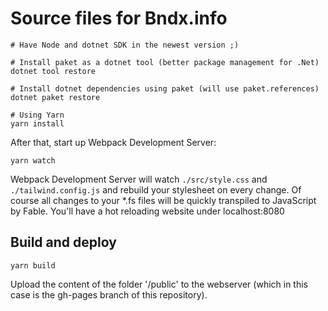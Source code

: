# Source files for Bndx.info

```
# Have Node and dotnet SDK in the newest version ;)

# Install paket as a dotnet tool (better package management for .Net)
dotnet tool restore

# Install dotnet dependencies using paket (will use paket.references)
dotnet paket restore

# Using Yarn
yarn install
```

After that, start up Webpack Development Server:

```
yarn watch
```

Webpack Development Server will watch `./src/style.css` and `./tailwind.config.js` and rebuild your stylesheet on every change. 
Of course all changes to your *.fs files will be quickly transpiled to JavaScript by Fable.
You'll have a hot reloading website under localhost:8080

## Build and deploy

```
yarn build
```

Upload the content of the folder '/public' to the webserver (which in this case is the gh-pages branch of this repository).
